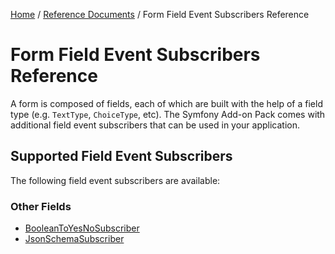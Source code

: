 [Home](../../../README.md) /
[Reference Documents](../../index.md) /
Form Field Event Subscribers Reference

# Form Field Event Subscribers Reference

A form is composed of fields, each of which are built with the help of a field type (e.g. `TextType`, `ChoiceType`, etc). The
Symfony Add-on Pack comes with additional field event subscribers that can be used in your application.

## Supported Field Event Subscribers

The following field event subscribers are available:

### Other Fields

* [BooleanToYesNoSubscriber](boolean-to-yes-no-subscriber.md)
* [JsonSchemaSubscriber](json-schema-subscriber.md)

